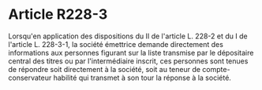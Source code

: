 # Article R228-3

Lorsqu'en application des dispositions du II de l'article L. 228-2 et du I de l'article L. 228-3-1, la société émettrice demande directement des informations aux personnes figurant sur la liste transmise par le dépositaire central des titres ou par l'intermédiaire inscrit, ces personnes sont tenues de répondre soit directement à la société, soit au teneur de compte-conservateur habilité qui transmet à son tour la réponse à la société.
